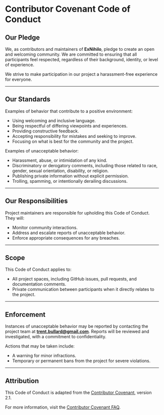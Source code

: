 # Contributor Covenant Code of Conduct

## Our Pledge
We, as contributors and maintainers of **ExNihilo**, pledge to create an open and welcoming community. We are committed to ensuring that all participants feel respected, regardless of their background, identity, or level of experience.

We strive to make participation in our project a harassment-free experience for everyone.

---

## Our Standards
Examples of behavior that contribute to a positive environment:
- Using welcoming and inclusive language.
- Being respectful of differing viewpoints and experiences.
- Providing constructive feedback.
- Accepting responsibility for mistakes and seeking to improve.
- Focusing on what is best for the community and the project.

Examples of unacceptable behavior:
- Harassment, abuse, or intimidation of any kind.
- Discriminatory or derogatory comments, including those related to race, gender, sexual orientation, disability, or religion.
- Publishing private information without explicit permission.
- Trolling, spamming, or intentionally derailing discussions.

---

## Our Responsibilities
Project maintainers are responsible for upholding this Code of Conduct. They will:
- Monitor community interactions.
- Address and escalate reports of unacceptable behavior.
- Enforce appropriate consequences for any breaches.

---

## Scope
This Code of Conduct applies to:
- All project spaces, including GitHub issues, pull requests, and documentation comments.
- Private communication between participants when it directly relates to the project.

---

## Enforcement
Instances of unacceptable behavior may be reported by contacting the project team at **[trent.bullard@gmail.com](mailto:trent.bullard@gmail.com)**. Reports will be reviewed and investigated, with a commitment to confidentiality.

Actions that may be taken include:
- A warning for minor infractions.
- Temporary or permanent bans from the project for severe violations.

---

## Attribution
This Code of Conduct is adapted from the [Contributor Covenant](https://www.contributor-covenant.org), version 2.1.

For more information, visit the [Contributor Covenant FAQ](https://www.contributor-covenant.org/faq).
